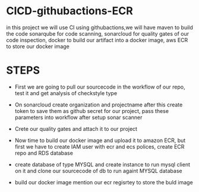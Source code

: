 # CICD-githubactions-ECR
in this project we will use CI using githubactions,we will have maven to build the code sonarqube for code scanning, sonarcloud for quality gates of our code inspection, docker to build our artifact into a docker image, aws ECR to store our docker image 
# STEPS

- First we are going to pull our sourcecode in the workflow of our repo, test it and get analysis of checkstyle type

- On sonarcloud create organization and projectname after this create token to save them as github secret for our project, pass these parameters into workflow 
  after setup sonar scanner

- Crete our quality gates and attach it to our project

- Now time to build our docker image and upload it to amazon ECR, but first we have to create IAM user  with ecr and ecs polices, create ECR repo and RDS 
  database

- create database of type MYSQL and create instance to run mysql client on it and clone our sourcecode of db to run againt MYSQL database

- build our docker image mention our ecr regisrtey to store the buld image

